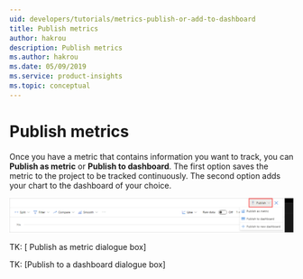 ```yaml
---
uid: developers/tutorials/metrics-publish-or-add-to-dashboard
title: Publish metrics
author: hakrou
description: Publish metrics
ms.author: hakrou
ms.date: 05/09/2019
ms.service: product-insights
ms.topic: conceptual
---
```


# Publish metrics

Once you have a metric that contains information you want to track, you can **Publish as metric** or **Publish to dashboard**. The first option saves the metric to the project to be tracked continuously. The second option adds your chart to the dashboard of your choice.

![Publish button](../images/tutorials/Publish-PublishButton.png)

TK: [ Publish as metric dialogue box] 

TK: [Publish to a dashboard dialogue box] 
